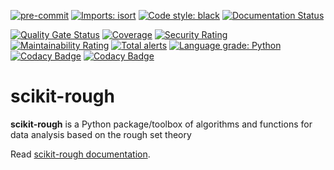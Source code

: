 [![pre-commit](https://img.shields.io/badge/pre--commit-enabled-brightgreen?logo=pre-commit&logoColor=white)](https://github.com/pre-commit/pre-commit)
[![Imports: isort](https://img.shields.io/badge/%20imports-isort-%231674b1?style=flat&labelColor=ef8336)](https://pycqa.github.io/isort/)
[![Code style: black](https://img.shields.io/badge/code%20style-black-000000.svg)](https://github.com/psf/black)
[![Documentation Status](https://readthedocs.org/projects/scikit-rough/badge/?version=latest)](https://scikit-rough.readthedocs.io/en/latest/)


[![Quality Gate Status](https://sonarcloud.io/api/project_badges/measure?project=sebov_scikit-rough&metric=alert_status)](https://sonarcloud.io/summary/new_code?id=sebov_scikit-rough)
[![Coverage](https://sonarcloud.io/api/project_badges/measure?project=sebov_scikit-rough&metric=coverage)](https://sonarcloud.io/summary/new_code?id=sebov_scikit-rough)
[![Security Rating](https://sonarcloud.io/api/project_badges/measure?project=sebov_scikit-rough&metric=security_rating)](https://sonarcloud.io/summary/new_code?id=sebov_scikit-rough)
[![Maintainability Rating](https://sonarcloud.io/api/project_badges/measure?project=sebov_scikit-rough&metric=sqale_rating)](https://sonarcloud.io/summary/new_code?id=sebov_scikit-rough)
[![Total alerts](https://img.shields.io/lgtm/alerts/g/sebov/scikit-rough.svg?logo=lgtm&logoWidth=18)](https://lgtm.com/projects/g/sebov/scikit-rough/alerts/)
[![Language grade: Python](https://img.shields.io/lgtm/grade/python/g/sebov/scikit-rough.svg?logo=lgtm&logoWidth=18)](https://lgtm.com/projects/g/sebov/scikit-rough/context:python)
[![Codacy Badge](https://app.codacy.com/project/badge/Grade/a1e1457efb4b4b5da569b9c9881f1ca9)](https://www.codacy.com/gh/sebov/scikit-rough/dashboard?utm_source=github.com&utm_medium=referral&utm_content=sebov/scikit-rough&utm_campaign=Badge_Grade)
[![Codacy Badge](https://app.codacy.com/project/badge/Coverage/a1e1457efb4b4b5da569b9c9881f1ca9)](https://www.codacy.com/gh/sebov/scikit-rough/dashboard?utm_source=github.com&utm_medium=referral&utm_content=sebov/scikit-rough&utm_campaign=Badge_Coverage)

# scikit-rough

**scikit-rough** is a Python package/toolbox of algorithms and functions for data analysis
based on the rough set theory

Read [scikit-rough documentation](https://scikit-rough.readthedocs.io/).
